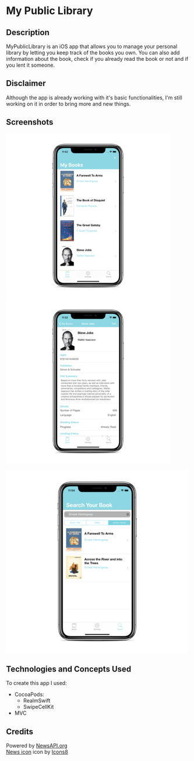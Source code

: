 # My Public Library

## Description
MyPublicLibrary is an iOS app that allows you to manage your personal library by letting you keep track of the books you own. You can also add information about the book, check if you already read the book or not and if you lent it someone. 

## Disclaimer
Although the app is already working with it's basic functionalities, I'm still working on it in order to bring more and new things.  

## Screenshots

<p float="middle">
 <img src="https://github.com/DavidRFerreira/MyPersonalLibrary_iOSApp/blob/master/Screenshots/screen1.png" width="450" height="450"> 
  <img src="https://github.com/DavidRFerreira/MyPersonalLibrary_iOSApp/blob/master/Screenshots/screen2.png" width="450" height="450">
</p>

<img src="https://github.com/DavidRFerreira/MyPersonalLibrary_iOSApp/blob/master/Screenshots/screen3.png" width="500" height="500">


## Technologies and Concepts Used
To create this app I used: 
- CocoaPods: 
  - RealmSwift
  - SwipeCellKit
- MVC

## Credits
Powered by [NewsAPI.org](https://newsapi.org/)<br />
[News icon](https://icons8.com/icons/set/news) icon by [Icons8](https://icons8.com/)<br />
